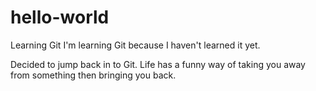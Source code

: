 # hello-world
Learning Git
I'm learning Git because I haven't learned it yet.

Decided to jump back in to Git. Life has a funny way of taking you away from something then bringing you back.
